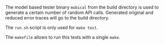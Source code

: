 The model based tester binary `mobical` from the build directory is used to
generate a certain number of random API calls.  Generated original and
reduced error traces will go to the build directory.

The `run.sh` script is only used for `make test`.

The `makefile` allows to run this tests with a single `make`.
